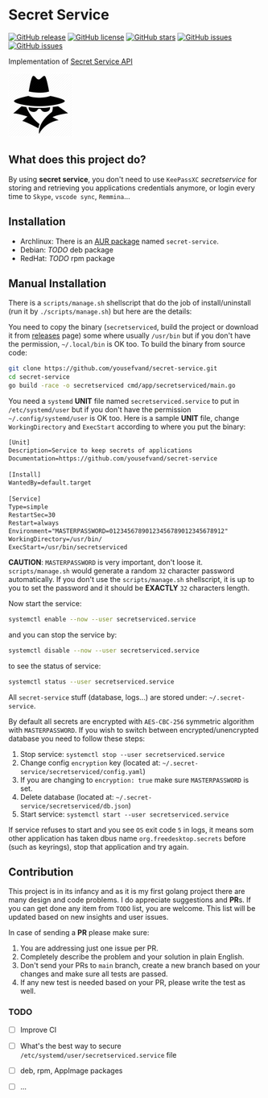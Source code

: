 # Secret Service

[![GitHub release](https://img.shields.io/github/release/yousefvand/secret-service.svg?style=plastic)](https://github.com/yousefvand/secret-service/releases)
[![GitHub license](https://img.shields.io/github/license/yousefvand/secret-service.svg?style=plastic)](https://github.com/yousefvand/secret-service/blob/master/LICENSE.md)
[![GitHub stars](https://img.shields.io/github/stars/yousefvand/secret-service.svg?style=plastic)](https://github.com/yousefvand/secret-service/stargazers)
[![GitHub issues](https://img.shields.io/github/forks/yousefvand/secret-service.svg?style=plastic)](https://github.com/yousefvand/secret-service/forks)
[![GitHub issues](https://img.shields.io/github/issues/yousefvand/secret-service.svg?style=plastic)](https://github.com/yousefvand/secret-service/issues)

Implementation of [Secret Service API](http://standards.freedesktop.org/secret-service)

![logo](assets/secret-service.png)

## What does this project do?

By using **secret service**, you don't need to use `KeePassXC` _secretservice_ for storing and retrieving you applications credentials anymore, or login every time to `Skype`, `vscode sync`, `Remmina`...

## Installation

- Archlinux: There is an [AUR package](https://aur.archlinux.org/packages/secret-service/) named `secret-service`.
- Debian: _TODO_ deb package
- RedHat: _TODO_ rpm package

## Manual Installation

There is a `scripts/manage.sh` shellscript that do the job of install/uninstall (run it by `./scripts/manage.sh`) but here are the details:

You need to copy the binary (`secretserviced`, build the project or download it from [releases](https://github.com/yousefvand/secret-service/releases) page) some where usually `/usr/bin` but if you don't have the permission, `~/.local/bin` is OK too. To build the binary from source code:

```bash
git clone https://github.com/yousefvand/secret-service.git
cd secret-service
go build -race -o secretserviced cmd/app/secretserviced/main.go
```

You need a `systemd` **UNIT** file named `secretserviced.service` to put in `/etc/systemd/user` but if you don't have the permission `~/.config/systemd/user` is OK too. Here is a sample **UNIT** file, change `WorkingDirectory` and `ExecStart` according to where you put the binary:

```config
[Unit]
Description=Service to keep secrets of applications
Documentation=https://github.com/yousefvand/secret-service

[Install]
WantedBy=default.target

[Service]
Type=simple
RestartSec=30
Restart=always
Environment="MASTERPASSWORD=01234567890123456789012345678912"
WorkingDirectory=/usr/bin/
ExecStart=/usr/bin/secretserviced
```

**CAUTION**: `MASTERPASSWORD` is very important, don't loose it. `scripts/manage.sh` would generate a random `32` character password automatically. If you don't use the `scripts/manage.sh` shellscript, it is up to you to set the password and it should be **EXACTLY** `32` characters length.

Now start the service:

```bash
systemctl enable --now --user secretserviced.service
```

and you can stop the service by:

```bash
systemctl disable --now --user secretserviced.service
```

to see the status of service:

```bash
systemctl status --user secretserviced.service
```

All `secret-service` stuff (database, logs...) are stored under: `~/.secret-service`.

By default all secrets are encrypted with `AES-CBC-256` symmetric algorithm with `MASTERPASSWORD`. If you wish to switch between encrypted/unencrypted database you need to follow these steps:

1. Stop service: `systemctl stop --user secretserviced.service`
2. Change config `encryption` key (located at: `~/.secret-service/secretserviced/config.yaml`)
3. If you are changing to `encryption: true` make sure `MASTERPASSWORD` is set.
4. Delete database (located at: `~/.secret-service/secretserviced/db.json`)
5. Start service: `systemctl start --user secretserviced.service`

If service refuses to start and you see `OS` exit code `5` in logs, it means som other application has taken dbus name `org.freedesktop.secrets` before (such as keyrings), stop that application and try again.

## Contribution

This project is in its infancy and as it is my first golang project there are many design and code problems. I do appreciate suggestions and **PR**s. If you can get done any item from `TODO` list, you are welcome. This list will be updated based on new insights and user issues.

In case of sending a **PR** please make sure:

1. You are addressing just one issue per PR.
2. Completely describe the problem and your solution in plain English.
3. Don't send your PRs to `main` branch, create a new branch based on your changes and make sure all tests are passed.
4. If any new test is needed based on your PR, please write the test as well.

### TODO

 - [ ] Improve CI

 - [ ] What's the best way to secure `/etc/systemd/user/secretserviced.service` file

 - [ ] deb, rpm, AppImage packages

 - [ ] ...
